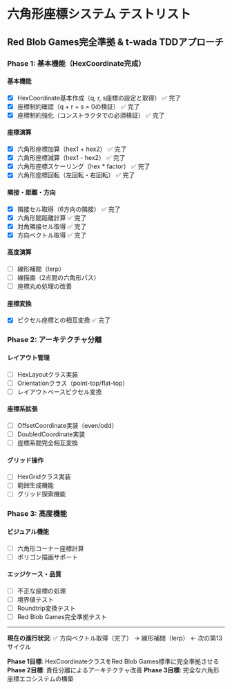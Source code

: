 # 六角形座標システム テストリスト

## Red Blob Games完全準拠 & t-wada TDDアプローチ

### Phase 1: 基本機能（HexCoordinate完成）

#### 基本機能
- [x] HexCoordinate基本作成（q, r, s座標の設定と取得） ✅ 完了
- [x] 座標制約確認（q + r + s = 0の検証） ✅ 完了
- [x] 座標制約強化（コンストラクタでの必須検証） ✅ 完了

#### 座標演算
- [x] 六角形座標加算（hex1 + hex2） ✅ 完了
- [x] 六角形座標減算（hex1 - hex2） ✅ 完了
- [x] 六角形座標スケーリング（hex * factor） ✅ 完了
- [x] 六角形座標回転（左回転・右回転） ✅ 完了

#### 隣接・距離・方向
- [x] 隣接セル取得（6方向の隣接） ✅ 完了
- [x] 六角形間距離計算 ✅ 完了
- [x] 対角隣接セル取得 ✅ 完了
- [x] 方向ベクトル取得 ✅ 完了

#### 高度演算
- [ ] 線形補間（lerp）
- [ ] 線描画（2点間の六角形パス）
- [ ] 座標丸め処理の改善

#### 座標変換
- [x] ピクセル座標との相互変換 ✅ 完了

### Phase 2: アーキテクチャ分離

#### レイアウト管理
- [ ] HexLayoutクラス実装
- [ ] Orientationクラス（point-top/flat-top）
- [ ] レイアウトベースピクセル変換

#### 座標系拡張
- [ ] OffsetCoordinate実装（even/odd）
- [ ] DoubledCoordinate実装
- [ ] 座標系間完全相互変換

#### グリッド操作
- [ ] HexGridクラス実装
- [ ] 範囲生成機能
- [ ] グリッド探索機能

### Phase 3: 高度機能

#### ビジュアル機能
- [ ] 六角形コーナー座標計算
- [ ] ポリゴン描画サポート

#### エッジケース・品質
- [ ] 不正な座標の処理
- [ ] 境界値テスト
- [ ] Roundtrip変換テスト
- [ ] Red Blob Games完全準拠テスト

---
**現在の進行状況**: ✅ 方向ベクトル取得（完了） → 線形補間（lerp） ← 次の第13サイクル

**Phase 1目標**: HexCoordinateクラスをRed Blob Games標準に完全準拠させる
**Phase 2目標**: 責任分離によるアーキテクチャ改善
**Phase 3目標**: 完全な六角形座標エコシステムの構築